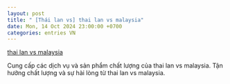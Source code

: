 ```yaml
---
layout: post
title: " [Thái lan vs] thai lan vs malaysia"
date: Mon, 14 Oct 2024 23:00:00 +0700
categories: entries VN
---
```

[thai lan vs malaysia](https://hnue.edu.vn/L8KwNUaBoObgJ1NNw1j7DXw0oRCN)

Cung cấp các dịch vụ và sản phẩm chất lượng của thai lan vs malaysia. Tận hưởng chất lượng và sự hài lòng từ thai lan vs malaysia.️

